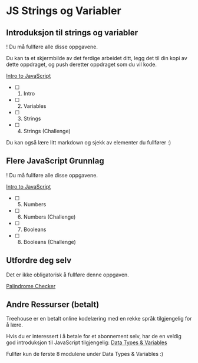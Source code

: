 # JS Strings og Variabler

## Introduksjon til strings og variabler

! Du må fullføre alle disse oppgavene.

Du kan ta et skjermbilde av det ferdige arbeidet ditt, legg det til din kopi av dette oppdraget, og push deretter oppdraget som du vil kode.

[Intro to JavaScript](https://scrimba.com/g/gintrotojavascript "Introduksjon til JavaScript")
- [ ] 1. Intro
- [ ] 2. Variables
- [ ] 3. Strings
- [ ] 4. Strings (Challenge)

Du kan også lære litt markdown og sjekk av elementer du fullfører :)

## Flere JavaScript Grunnlag

! Du må fullføre alle disse oppgavene.

[Intro to JavaScript](https://scrimba.com/g/gintrotojavascript "Introduksjon til JavaScript")
- [ ] 5. Numbers
- [ ] 6. Numbers (Challenge)
- [ ] 7. Booleans
- [ ] 8. Booleans (Challenge)

## Utfordre deg selv

Det er ikke obligatorisk å fullføre denne oppgaven.

[Palindrome Checker](https://learn.freecodecamp.org/javascript-algorithms-and-data-structures/javascript-algorithms-and-data-structures-projects/palindrome-checker)

## Andre Ressurser (betalt)

Treehouse er en betalt online kodelæring med en rekke språk tilgjengelig for å lære.

Hvis du er interessert i å betale for et abonnement selv, har de en veldig god introduksjon til JavaScript tilgjengelig:
[Data Types & Variables](https://teamtreehouse.com/library/-javascript-quickstart)

Fullfør kun de første 8 modulene under Data Types & Variables :)


